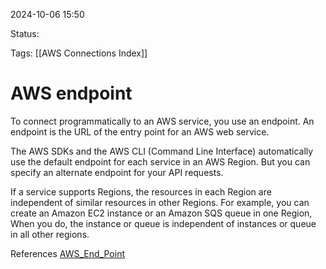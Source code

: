 2024-10-06 15:50

Status:

Tags:
[[AWS Connections Index]]

# AWS endpoint

To connect programmatically to an AWS service, you use an endpoint. An endpoint is the URL of the entry point for an AWS web service.

The AWS SDKs and the AWS CLI (Command Line Interface) automatically use the default endpoint for each service in an AWS Region. But you can specify an alternate endpoint for your API requests.

If a service supports Regions, the resources in each Region are independent of similar resources in other Regions.
For example, you can create an Amazon EC2 instance or an Amazon SQS queue in one Region, When you do, the instance or queue is independent of instances or queue in all other regions.

References 
[AWS_End_Point](https://docs.aws.amazon.com/general/latest/gr/rande.html)